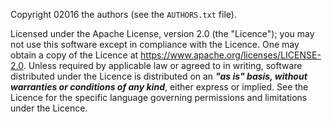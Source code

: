 Copyright 02016 the authors (see the `AUTHORS.txt` file).

Licensed under the Apache License, version 2.0 (the "Licence"); you may not
use this software except in compliance with the Licence. One may obtain a copy
of the Licence at <https://www.apache.org/licenses/LICENSE-2.0>. Unless
required by applicable law or agreed to in writing, software distributed under
the Licence is distributed on an ***"as is" basis, without warranties or
conditions of any kind***, either express or implied. See the Licence for the
specific language governing permissions and limitations under the Licence.
